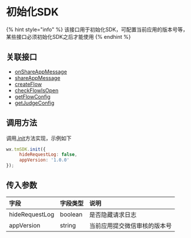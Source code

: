 # 初始化SDK

{% hint style="info" %}
该接口用于初始化SDK，可配置当前应用的版本号等，某些接口必须初始化SDK之后才能使用
{% endhint %}

## **关联接口**

* [onShareAppMessage](sharing/onshareappmessage.md)
* [shareAppMessage](sharing/shareappmessage.md)
* [createFlow](../../selling/dev-guide/componentization/createflow/)
* [checkFlowIsOpen](../../selling/dev-guide/ad-position-status.md)
* [getFlowConfig](../../selling/dev-guide/api/get-ad-position-config.md)
* [getJudgeConfig](function-switch.md)

## **调用方法**

调用[.init](../../selling/dev-guide/initialization.md)方法实现，示例如下

```javascript
wx.tmSDK.init({
     hideRequestLog: false,
     appVersion: '1.0.0'
});
```

## **传入参数**

| 字段 | 字段类型 | 说明 |
| :--- | :--- | :--- |
| hideRequestLog | boolean | 是否隐藏请求日志 |
| appVersion | string | 当前应用提交微信审核的版本号 |

